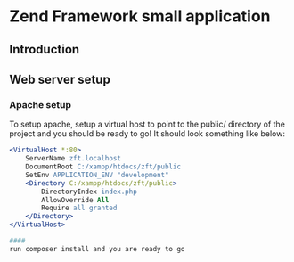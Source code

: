 # Zend Framework small application

## Introduction


## Web server setup

### Apache setup

To setup apache, setup a virtual host to point to the public/ directory of the
project and you should be ready to go! It should look something like below:

```apache
<VirtualHost *:80>
    ServerName zft.localhost
    DocumentRoot C:/xampp/htdocs/zft/public
    SetEnv APPLICATION_ENV "development"
    <Directory C:/xampp/htdocs/zft/public>
        DirectoryIndex index.php
        AllowOverride All
        Require all granted
    </Directory>
</VirtualHost>

####
run composer install and you are ready to go


```
